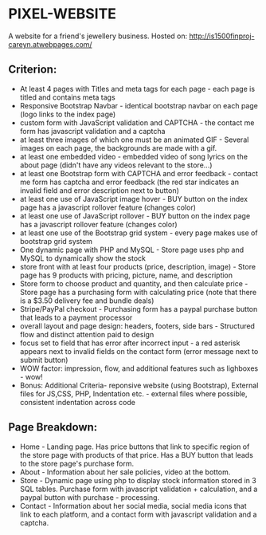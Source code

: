 # PIXEL-WEBSITE
A website for a friend's jewellery business.
Hosted on: http://is1500finproj-careyn.atwebpages.com/

## Criterion:

- At least 4 pages with Titles and meta tags for each page    - each page is titled and contains meta tags
- Responsive Bootstrap Navbar                                 - identical bootstrap navbar on each page (logo links to the index page)
- custom form with JavaScript validation and CAPTCHA          - the contact me form has javascript validation and a captcha
- at least three images of which one must be an animated GIF  - Several images on each page, the backgrounds are made with a gif.
- at least one embedded video                                 - embedded video of song lyrics on the about page (didn't have any videos relevant to the store...)
- at least one Bootstrap form ​with CAPTCHA and error feedback - contact me form has captcha and error feedback (the red star indicates an invalid field and error description next to button)
- at least one use of JavaScript image hover                  - BUY button on the index page has a javascript rollover feature (changes color)
- at least one use of JavaScript rollover                     - BUY button on the index page has a javascript rollover feature (changes color)
- at least one use of the Bootstrap grid system               - every page makes use of bootstrap grid system
- One dynamic page with PHP and MySQL                         - Store page uses php and MySQL to dynamically show the stock
- store front with at least four products (price, description, image) - Store page has 9 products with pricing, picture, name, and description
- Store form to choose product and quantity, and then calculate price - Store page has a purchasing form with calculating price (note that there is a $3.50 delivery fee and bundle deals)
- Stripe/PayPal checkout                                              - Purchasing form has a paypal purchase button that leads to a payment processor
- overall layout and page design: headers, footers, side bars         - Structured flow and distinct attention paid to design
- focus set to field that has error after incorrect input             - a red asterisk appears next to invalid fields on the contact form (error message next to submit button)
- WOW factor: impression, flow, and additional features such as lighboxes                                            - wow!
- Bonus: Additional Criteria- reponsive website (using Bootstrap), External files for JS,CSS, PHP, Indentation etc.  - external files where possible, consistent indentation across code

## Page Breakdown:

- Home - Landing page.  Has price buttons that link to specific region of the store page with products of that price.  Has a BUY button that leads to the store page's purchase form.
- About - Information about her sale policies, video at the bottom.
- Store - Dynamic page using php to display stock information stored in 3 SQL tables.  Purchase form with javascript validation + calculation, and a paypal button with purchase - processing.
- Contact - Information about her social media, social media icons that link to each platform, and a contact form with javascript validation and a captcha.

